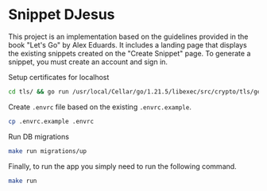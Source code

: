 # Snippet DJesus

This project is an implementation based on the guidelines provided in the book "Let's Go" by Alex Eduards. It includes a landing page that displays the existing snippets created on the "Create Snippet" page. To generate a snippet, you must create an account and sign in.

Setup certificates for localhost
```sh
cd tls/ && go run /usr/local/Cellar/go/1.21.5/libexec/src/crypto/tls/generate_cert.go --rsa-bits=2048 --host=localhost
```

Create `.envrc` file based on the existing `.envrc.example`.
```sh
cp .envrc.example .envrc
```

Run DB migrations
```sh
make run migrations/up
```

Finally, to run the app you simply need to run the following command.
```sh
make run
```
